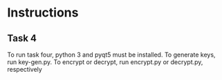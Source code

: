 # Instructions

## Task 4
To run task four, python 3 and pyqt5  must be installed. To generate keys, run key-gen.py. To encrypt or decrypt, run encrypt.py or decrypt.py, respectively

